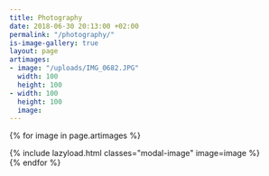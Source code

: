 ```yaml
---
title: Photography
date: 2018-06-30 20:13:00 +02:00
permalink: "/photography/"
is-image-gallery: true
layout: page
artimages:
- image: "/uploads/IMG_0682.JPG"
  width: 100
  height: 100
- width: 100
  height: 100
  image: 
---
```


{% for image in page.artimages %}
<div class="col-4">
{% include lazyload.html classes="modal-image" image=image %}
</div>
{% endfor %}
